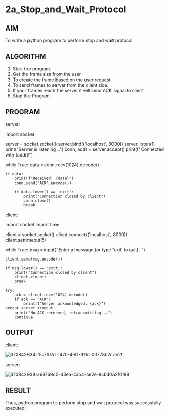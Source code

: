 # 2a_Stop_and_Wait_Protocol
## AIM 
To write a python program to perform stop and wait protocol
## ALGORITHM
1. Start the program.
2. Get the frame size from the user
3. To create the frame based on the user request.
4. To send frames to server from the client side.
5. If your frames reach the server it will send ACK signal to client
6. Stop the Program
## PROGRAM

server:

import socket

server = socket.socket()
server.bind(('localhost', 8000))
server.listen(1)
print("Server is listening...")
conn, addr = server.accept()
print(f"Connected with {addr}")

while True:
    data = conn.recv(1024).decode()

    if data:
        print(f"Received: {data}")
        conn.send("ACK".encode())

        if data.lower() == 'exit':  
            print("Connection closed by client")
            conn.close()
            break



client:


import socket
import time

client = socket.socket()
client.connect(('localhost', 8000))
client.settimeout(5)  

while True:
    msg = input("Enter a message (or type 'exit' to quit): ")

    client.send(msg.encode())  

    if msg.lower() == 'exit':  
        print("Connection closed by client")
        client.close()
        break

    try:
        ack = client.recv(1024).decode()
        if ack == "ACK":
            print(f"Server acknowledged: {ack}")
    except socket.timeout:
        print("No ACK received, retransmitting...")
        continue  


## OUTPUT

client:


![370842834-f5c7f07d-f470-4ef1-911c-00778b2cae2f](https://github.com/user-attachments/assets/8b2142d0-67f8-4078-aa69-478a086daf5e)

server:

![370842938-a68769c5-43ea-4ab4-ae2e-9cbd0a2f0189](https://github.com/user-attachments/assets/c21ca7f9-01e8-45da-b1f0-f0384256ad3e)



## RESULT
Thus, python program to perform stop and wait protocol was successfully executed.
